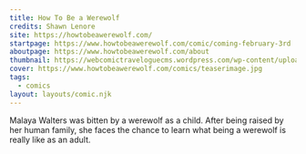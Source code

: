 ```yaml
---
title: How To Be a Werewolf
credits: Shawn Lenore
site: https://howtobeawerewolf.com/
startpage: https://www.howtobeawerewolf.com/comic/coming-february-3rd
aboutpage: https://www.howtobeawerewolf.com/about
thumbnail: https://webcomictraveloguecms.wordpress.com/wp-content/uploads/2024/02/hubbox_htbaw.png
cover: https://www.howtobeawerewolf.com/comics/teaserimage.jpg
tags:
  - comics
layout: layouts/comic.njk
---
```


Malaya Walters was bitten by a werewolf as a child. After being raised by her human family, she faces the chance to learn what being a werewolf is really like as an adult.